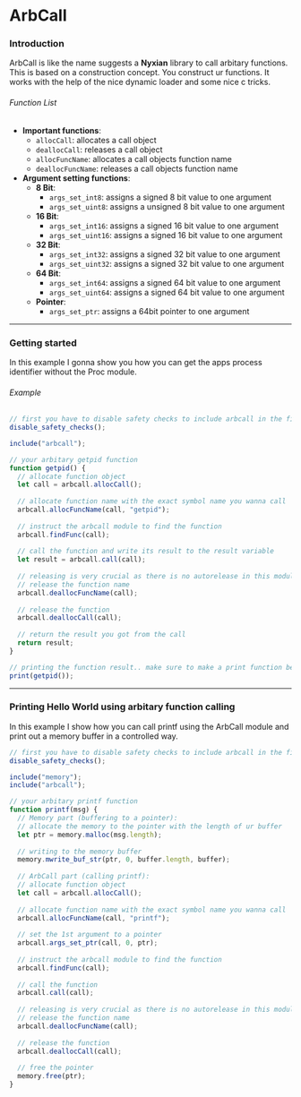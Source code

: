 # ArbCall

### Introduction

ArbCall is like the name suggests a **Nyxian** library to call arbitary functions. This is based on a construction concept. You construct ur functions. It works with the help of the nice dynamic loader and some nice c tricks.

###### Function List

- **Important functions**:
  - `allocCall`: allocates a call object
  - `deallocCall`: releases a call object
  - `allocFuncName`: allocates a call objects function name
  - `deallocFuncName`: releases a call objects function name
- **Argument setting functions**:
  - **8 Bit**:
    - `args_set_int8`: assigns a signed 8 bit value to one argument
    - `args_set_uint8`: assigns a unsigned 8 bit value to one argument
  - **16 Bit**:
    - `args_set_int16`: assigns a signed 16 bit value to one argument
    - `args_set_uint16`: assigns a signed 16 bit value to one argument
  - **32 Bit**:
    - `args_set_int32`: assigns a signed 32 bit value to one argument
    - `args_set_uint32`: assigns a signed 32 bit value to one argument
  - **64 Bit**:
    - `args_set_int64`: assigns a signed 64 bit value to one argument
    - `args_set_uint64`: assigns a signed 64 bit value to one argument
  - **Pointer**:
    - `args_set_ptr`: assigns a 64bit pointer to one argument

***

### Getting started

In this example I gonna show you how you can get the apps process identifier without the Proc module.

###### Example

```js
// first you have to disable safety checks to include arbcall in the first place
disable_safety_checks();

include("arbcall");

// your arbitary getpid function
function getpid() {
  // allocate function object
  let call = arbcall.allocCall();
  
  // allocate function name with the exact symbol name you wanna call
  arbcall.allocFuncName(call, "getpid");
  
  // instruct the arbcall module to find the function
  arbcall.findFunc(call);
  
  // call the function and write its result to the result variable
  let result = arbcall.call(call);
  
  // releasing is very crucial as there is no autorelease in this module for now
  // release the function name
  arbcall.deallocFuncName(call);
  
  // release the function
  arbcall.deallocCall(call);
  
  // return the result you got from the call
  return result;
}

// printing the function result.. make sure to make a print function before hand
print(getpid());
```

***

### Printing Hello World using arbitary function calling

In this example I show how you can call printf using the ArbCall module and print out a memory buffer in a controlled way.

```js
// first you have to disable safety checks to include arbcall in the first place
disable_safety_checks();

include("memory");
include("arbcall");

// your arbitary printf function
function printf(msg) {
  // Memory part (buffering to a pointer):
  // allocate the memory to the pointer with the length of ur buffer
  let ptr = memory.malloc(msg.length);
  
  // writing to the memory buffer
  memory.mwrite_buf_str(ptr, 0, buffer.length, buffer);
  
  // ArbCall part (calling printf):
  // allocate function object
  let call = arbcall.allocCall();
  
  // allocate function name with the exact symbol name you wanna call
  arbcall.allocFuncName(call, "printf");
  
  // set the 1st argument to a pointer
  arbcall.args_set_ptr(call, 0, ptr);
  
  // instruct the arbcall module to find the function
  arbcall.findFunc(call);
  
  // call the function
  arbcall.call(call);
  
  // releasing is very crucial as there is no autorelease in this module for now
  // release the function name
  arbcall.deallocFuncName(call);
  
  // release the function
  arbcall.deallocCall(call);
  
  // free the pointer
  memory.free(ptr);
}
```

